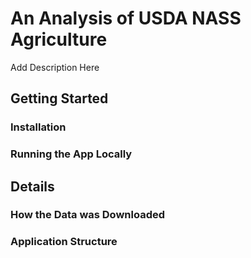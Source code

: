 # An Analysis of USDA NASS Agriculture

Add Description Here

## Getting Started

### Installation

### Running the App Locally


## Details

### How the Data was Downloaded

### Application Structure